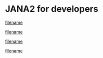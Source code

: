 # JANA2 for developers

[filename](contributing.md ':include')

[filename](documentation.md ':include')

[filename](mermaid.md ':include')

[filename](containers.md ':include')
